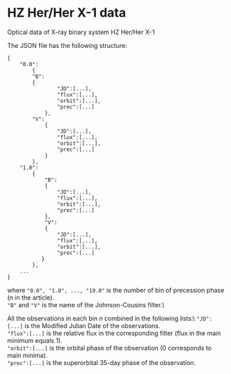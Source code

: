 # HZ Her/Her X-1 data
Optical data of X-ray binary system HZ Her/Her X-1

The JSON file has the following structure:
```
{
	"0.0":
    	{
		"B":
		{
	      		"JD":[...],
	      		"flux":[...],
	      		"orbit":[...],
	      		"prec":[...]
	    	},
	  	"V":
	    	{
	      		"JD":[...],
	      		"flux":[...],
	      		"orbit":[...],
	      		"prec":[...]
	    	}
    	},
  	"1.0":
    	{
	    	"B":
	      	{
	        	"JD":[...],
	        	"flux":[...],
	        	"orbit":[...],
	        	"prec":[...]
	      	},
	    	"V":
	      	{
	        	"JD":[...],
	        	"flux":[...],
	        	"orbit":[...],
	        	"prec":[...]
	       }
    	},
    ...	
}
```
where `"0.0", "1.0", ..., "19.0"` is the number of bin of precession phase (*n* in the article).\
`"B"` and `"V"` is the name of the Johnson-Cousins filter.\


All the observations in each bin *n* combined in the following lists:\ 
`"JD":[...]` is the Modified Julian Date of the observations.\
`"flux":[...]` is the relative flux in the corresponding filter (flux in the main minimum equals 1).\
`"orbit":[...]` is the orbital phase of the observation (0 corresponds to main minima).\
`"prec":[...]` is the superorbital 35-day phase of the observation.

